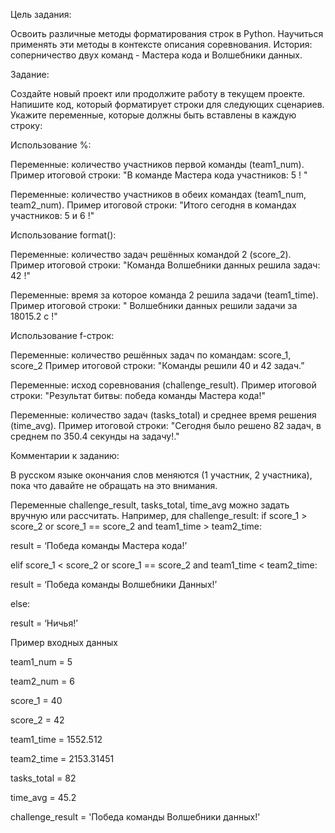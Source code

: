 Цель задания:


Освоить различные методы форматирования строк в Python.
Научиться применять эти методы в контексте описания соревнования. История: соперничество двух команд - Мастера кода и Волшебники данных.


Задание:

Создайте новый проект или продолжите работу в текущем проекте.
Напишите код, который форматирует строки для следующих сценариев.
Укажите переменные, которые должны быть вставлены в каждую строку:


Использование %:

Переменные: количество участников первой команды (team1_num).
Пример итоговой строки: "В команде Мастера кода участников: 5 ! "


Переменные: количество участников в обеих командах (team1_num, team2_num).
Пример итоговой строки: "Итого сегодня в командах участников: 5 и 6 !"


Использование format():

Переменные: количество задач решённых командой 2 (score_2).
Пример итоговой строки: "Команда Волшебники данных решила задач: 42 !"


Переменные: время за которое команда 2 решила задачи (team1_time).
Пример итоговой строки: " Волшебники данных решили задачи за 18015.2 с !"


Использование f-строк:

Переменные: количество решённых задач по командам: score_1, score_2
Пример итоговой строки: "Команды решили 40 и 42 задач.”


Переменные: исход соревнования (challenge_result).
Пример итоговой строки: "Результат битвы: победа команды Мастера кода!"


Переменные: количество задач (tasks_total) и среднее время решения (time_avg).
Пример итоговой строки: "Сегодня было решено 82 задач, в среднем по 350.4 секунды на задачу!."


Комментарии к заданию:

В русском языке окончания слов меняются (1 участник, 2 участника), пока что давайте не обращать на это внимания.

Переменные challenge_result, tasks_total, time_avg можно задать вручную или рассчитать. Например, для challenge_result:
if score_1 > score_2 or score_1 == score_2 and team1_time > team2_time:

result = ‘Победа команды Мастера кода!’

elif score_1 < score_2 or score_1 == score_2 and team1_time < team2_time:

result = ‘Победа команды Волшебники Данных!’

else:

result = ‘Ничья!’



Пример входных данных

team1_num = 5

team2_num = 6

score_1 = 40

score_2 = 42

team1_time = 1552.512

team2_time = 2153.31451

tasks_total = 82

time_avg = 45.2

challenge_result = 'Победа команды Волшебники данных!'
